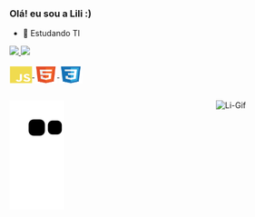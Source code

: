 ### Olá! eu sou a Lili :)

- 🌱 Estudando TI 


<div align="left">
  <a href="https://github.com/LiliiF">
  <img height="170em"src="https://github-readme-stats.vercel.app/api?username=LiliiF&show_icons=true&theme=tokyonight&include_all_commits=true&count_private=true"/>
  <img height="170em" src="https://github-readme-stats.vercel.app/api/top-langs/?username=LiliiF&layout=compact&langs_count=7&theme=tokyonight"/>
</div>
 <div style="display: inline_block"><br>
  <img align="center" alt="Lilii-Js" height="30" width="40" src="https://raw.githubusercontent.com/devicons/devicon/master/icons/javascript/javascript-plain.svg">
  <img align="center" alt="Lilii-HTML" height="30" width="40" src="https://raw.githubusercontent.com/devicons/devicon/master/icons/html5/html5-original.svg">
  <img align="center" alt="Lilii-CSS" height="30" width="40" src="https://raw.githubusercontent.com/devicons/devicon/master/icons/css3/css3-original.svg">

</div>
  
  ##
  
 <img align="right" alt="Li-Gif" width="140px"  src="https://cdn.discordapp.com/attachments/585243177754296341/942468904947703859/gifzin.gif">
  
  ![Snake animation](https://github.com/LiliiF/LiliiF/blob/output/github-contribution-grid-snake.svg)





